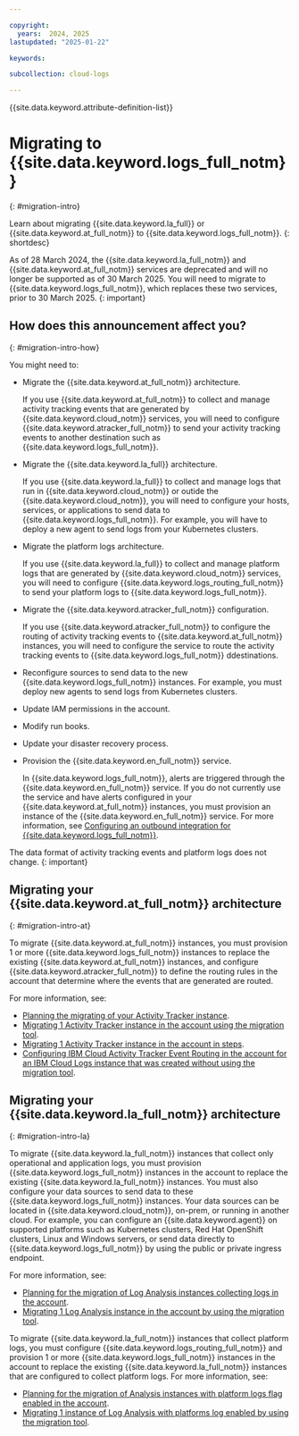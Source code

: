 ```yaml
---

copyright:
  years:  2024, 2025
lastupdated: "2025-01-22"

keywords:

subcollection: cloud-logs

---
```


{{site.data.keyword.attribute-definition-list}}



# Migrating to {{site.data.keyword.logs_full_notm}}
{: #migration-intro}

Learn about migrating {{site.data.keyword.la_full}} or {{site.data.keyword.at_full_notm}} to {{site.data.keyword.logs_full_notm}}.
{: shortdesc}

As of 28 March 2024, the {{site.data.keyword.la_full_notm}} and {{site.data.keyword.at_full_notm}} services are deprecated and will no longer be supported as of 30 March 2025. You will need to migrate to {{site.data.keyword.logs_full_notm}}, which replaces these two services, prior to 30 March 2025.
{: important}

## How does this announcement affect you?
{: #migration-intro-how}

You might need to:

- Migrate the {{site.data.keyword.at_full_notm}} architecture.

    If you use {{site.data.keyword.at_full_notm}} to collect and manage activity tracking events that are generated by {{site.data.keyword.cloud_notm}} services, you will need to configure {{site.data.keyword.atracker_full_notm}} to send your activity tracking events to another destination such as {{site.data.keyword.logs_full_notm}}.

- Migrate the {{site.data.keyword.la_full}} architecture.

    If you use {{site.data.keyword.la_full}} to collect and manage logs that run in {{site.data.keyword.cloud_notm}} or outide the {{site.data.keyword.cloud_notm}}, you will need to configure your hosts, services, or applications to send data to {{site.data.keyword.logs_full_notm}}. For example, you will have to deploy a new agent to send logs from your Kubernetes clusters.

- Migrate the platform logs architecture.

    If you use {{site.data.keyword.la_full}} to collect and manage platform logs that are generated by {{site.data.keyword.cloud_notm}} services, you will need to configure {{site.data.keyword.logs_routing_full_notm}} to send your platform logs to {{site.data.keyword.logs_full_notm}}.

- Migrate the {{site.data.keyword.atracker_full_notm}} configuration.

    If you use {{site.data.keyword.atracker_full_notm}} to configure the routing of activity tracking events to {{site.data.keyword.at_full_notm}} instances, you will need to configure the service to route the activity tracking events to {{site.data.keyword.logs_full_notm}} ddestinations.

- Reconfigure sources to send data to the new {{site.data.keyword.logs_full_notm}} instances. For example, you must deploy new agents to send logs from Kubernetes clusters.
- Update IAM permissions in the account.
- Modify run books.
- Update your disaster recovery process.
- Provision the {{site.data.keyword.en_full_notm}} service.

    In {{site.data.keyword.logs_full_notm}}, alerts are triggered through the {{site.data.keyword.en_full_notm}} service. If you do not currently use the service and have alerts configured in your {{site.data.keyword.at_full_notm}} instances, you must provision an instance of the {{site.data.keyword.en_full_notm}} service. For more information, see [Configuring an outbound integration for {{site.data.keyword.logs_full_notm}}](/docs/cloud-logs?topic=cloud-logs-event-notifications-configure).

The data format of activity tracking events and platform logs does not change.
{: important}


## Migrating your {{site.data.keyword.at_full_notm}} architecture
{: #migration-intro-at}

To migrate {{site.data.keyword.at_full_notm}} instances, you must provision 1 or more {{site.data.keyword.logs_full_notm}} instances to replace the existing {{site.data.keyword.at_full_notm}} instances, and configure {{site.data.keyword.atracker_full_notm}} to define the routing rules in the account that determine where the events that are generated are routed.

For more information, see:
- [Planning the migrating of your Activity Tracker instance](/docs/cloud-logs?topic=cloud-logs-template-migration-at).
- [Migrating 1 Activity Tracker instance in the account using the migration tool](/docs/cloud-logs?topic=cloud-logs-migration-tutorial-at-option2).
- [Migrating 1 Activity Tracker instance in the account in steps](/docs/cloud-logs?topic=cloud-logs-migration-tutorial-at-option1).
- [Configuring IBM Cloud Activity Tracker Event Routing in the account for an IBM Cloud Logs instance that was created without using the migration tool](/docs/cloud-logs?topic=cloud-logs-migration-tutorial-at-option3).




## Migrating your {{site.data.keyword.la_full_notm}} architecture
{: #migration-intro-la}

To migrate {{site.data.keyword.la_full_notm}} instances that collect only operational and application logs, you must provision {{site.data.keyword.logs_full_notm}} instances in the account to replace the existing {{site.data.keyword.la_full_notm}} instances. You must also configure your data sources to send data to these {{site.data.keyword.logs_full_notm}} instances. Your data sources can be located in {{site.data.keyword.cloud_notm}}, on-prem, or running in another cloud. For example, you can configure an {{site.data.keyword.agent}} on supported platforms such as Kubernetes clusters, Red Hat OpenShift clusters, Linux and Windows servers, or send data directly to {{site.data.keyword.logs_full_notm}} by using the public or private ingress endpoint.

For more information, see:
- [Planning for the migration of Log Analysis instances collecting logs in the account](/docs/cloud-logs?topic=cloud-logs-template-migration-logs).
- [Migrating 1 Log Analysis instance in the account by using the migration tool](/docs/cloud-logs?topic=cloud-logs-migration-tutorial-la).


To migrate {{site.data.keyword.la_full_notm}} instances that collect platform logs, you must configure {{site.data.keyword.logs_routing_full_notm}} and provision 1 or more {{site.data.keyword.logs_full_notm}} instances in the account to replace the existing {{site.data.keyword.la_full_notm}} instances that are configured to collect platform logs. For more information, see:
- [Planning for the migration of Analysis instances with platform logs flag enabled in the account](/docs/cloud-logs?topic=cloud-logs-template-migration-la).
- [Migrating 1 instance of Log Analysis with platforms log enabled by using the migration tool](/docs/cloud-logs?topic=cloud-logs-migration-tutorial-la-plat).
